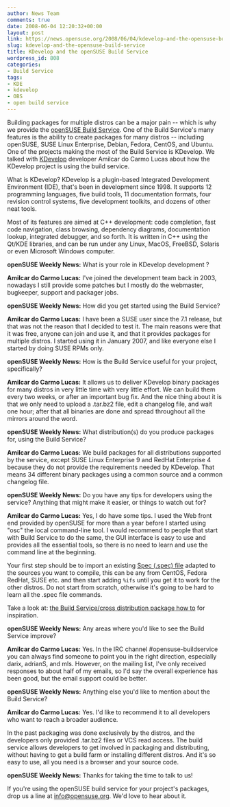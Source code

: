 ```yaml
---
author: News Team
comments: true
date: 2008-06-04 12:20:32+00:00
layout: post
link: https://news.opensuse.org/2008/06/04/kdevelop-and-the-opensuse-build-service/
slug: kdevelop-and-the-opensuse-build-service
title: KDevelop and the openSUSE Build Service
wordpress_id: 808
categories:
- Build Service
tags:
- KDE
- kdevelop
- OBS
- open build service
---
```


Building packages for multiple distros can be a major pain -- which is why we provide the [openSUSE Build Service](https://build.opensuse.org/). One of the Build Service's many features is the ability to create packages for many distros -- including openSUSE, SUSE Linux Enterprise, Debian, Fedora, CentOS, and Ubuntu. One of the projects making the most of the Build Service is KDevelop. We talked with [KDevelop](//www.kdevelop.org/) developer Amilcar do Carmo Lucas about how the KDevelop project is using the build service.

<!-- more -->What is KDevelop? KDevelop is a plugin-based Integrated Development Environment (IDE), that's been in development since 1998. It supports 12 programming languages, five build tools, 11 documentation formats, four revision control systems, five development toolkits, and dozens of other neat tools.

Most of its features are aimed at C++ development: code completion, fast code navigation, class browsing, dependency diagrams, documentation lookup, integrated debugger, and so forth. It is written in C++ using the Qt/KDE libraries, and can be run under any Linux, MacOS, FreeBSD, Solaris or even Microsoft Windows computer.

**openSUSE Weekly News:** What is your role in KDevelop development ?

**Amilcar do Carmo Lucas:** I've joined the development team back in 2003, nowadays I still provide some patches but I mostly do the webmaster, bugkeeper, support and packager jobs.

**openSUSE Weekly News:** How did you get started using the Build Service?

**Amilcar do Carmo Lucas:** I have been a SUSE user since the 7.1 release, but that was not the reason that I decided to test it. The main reasons were that it was free, anyone can join and use it, and that it provides packages for multiple distros.  I started using it in January 2007, and like everyone else I started by doing SUSE RPMs only.

**openSUSE Weekly News:** How is the Build Service useful for your project, specifically?

**Amilcar do Carmo Lucas:** It allows us to deliver KDevelop binary packages for many distros in very little time with very little effort. We can build them every two weeks, or after an important bug fix. And the nice thing about it is that we only need to upload a .tar.bz2 file, edit a changelog file, and wait one hour; after that all binaries are done and spread throughout all the mirrors around the word.

**openSUSE Weekly News:** What distribution(s) do you produce packages for, using the Build Service?

**Amilcar do Carmo Lucas:** We build packages for all distributions supported by the service, except SUSE Linux Enterprise 9 and RedHat Enterprise 4 because they do not provide the requirements needed by KDevelop. That means 34 different binary packages using a common source and a common changelog file.

**openSUSE Weekly News:** Do you have any tips for developers using the service? Anything that might make it easier, or things to watch out for?

**Amilcar do Carmo Lucas:** Yes, I do have some tips. I used the Web front end provided by openSUSE for more than a year before I started using "osc" the local command-line tool. I would recommend to people that start with Build Service to do the same, the GUI interface is easy to use and provides all the essential tools, so there is no need to learn and use the command line at the beginning.

Your first step should be to import an existing [Spec (.spec) file](//www.rpm.org/max-rpm/ch-rpm-inside.html) adapted to the sources you want to compile, this can be any from CentOS, Fedora RedHat, SUSE etc. and then start adding `%ifs` until you get it to work for the other distros. Do not start from scratch, otherwise it's going to be hard to learn all the .spec file commands.

Take a look at: [the Build Service/cross distribution package how to](//en.opensuse.org/Build_Service/cross_distribution_package_how_to) for inspiration.

**openSUSE Weekly News:** Any areas where you'd like to see the Build Service improve?

**Amilcar do Carmo Lucas:** Yes. In the IRC channel #opensuse-buildservice you can always find someone to point you in the right direction, especially darix, adrianS, and mls. However, on the mailing list, I've only received responses to about half of my emails, so I'd say the overall experience has been good, but the email support could be better.

**openSUSE Weekly News:** Anything else you'd like to mention about the Build Service?

**Amilcar do Carmo Lucas:** Yes. I'd like to recommend it to all developers who want to reach a broader audience.

In the past packaging was done exclusively by the distros, and the developers only provided .tar.bz2 files or VCS read access. The build service allows developers to get involved in packaging and distributing, without having to get a build farm or installing different distros. And it's so easy to use, all you need is a browser and your source code.

**openSUSE Weekly News:** Thanks for taking the time to talk to us!

If you're using the openSUSE build service for your project's packages, drop us a line at info@opensuse.org. We'd love to hear about it.
